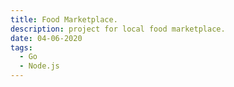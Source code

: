 ```yaml
---
title: Food Marketplace.
description: project for local food marketplace.
date: 04-06-2020
tags:
  - Go
  - Node.js
---
```

